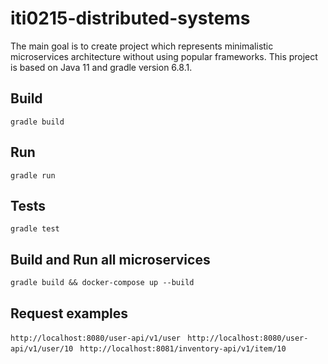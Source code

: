 # iti0215-distributed-systems

The main goal is to create project which represents minimalistic microservices
architecture without using popular frameworks. This project is based on Java 11
and gradle version 6.8.1.

## Build
`gradle build
`

## Run
`gradle run
`

## Tests

`gradle test
`

## Build and Run all microservices 
`gradle build && docker-compose up --build
`

## Request examples
`http://localhost:8080/user-api/v1/user
`
`http://localhost:8080/user-api/v1/user/10
`
`http://localhost:8081/inventory-api/v1/item/10
`